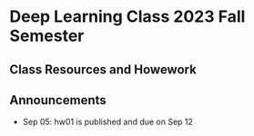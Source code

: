 # Deep Learning Class 2023 Fall Semester

## Class Resources and Howework 

## Announcements
* Sep 05: hw01 is published and due on Sep 12
